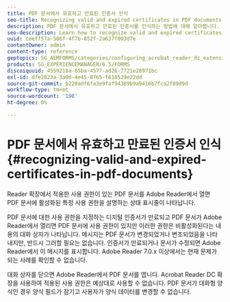 ```yaml
---
title: PDF 문서에서 유효하고 만료된 인증서 인식
seo-title: Recognizing valid and expired certificates in PDF documents
description: PDF 문서에서 유효하고 만료된 인증서를 인식하는 방법에 대해 알아봅니다.
seo-description: Learn how to recognize valid and expired certificates in PDF documents.
uuid: ceeff57a-586f-4f7b-852f-2a637f003d7e
contentOwner: admin
content-type: reference
geptopics: SG_AEMFORMS/categories/configuring_acrobat_reader_dc_extensions
products: SG_EXPERIENCEMANAGER/6.5/FORMS
discoiquuid: 4559218a-65ba-4577-ad26-7721e28971bc
exl-id: dfe2823a-3a0d-4e45-8765-f618529e22dd
source-git-commit: b220adf6fa3e9faf94389b9a9416b7fca2f89d9d
workflow-type: tm+mt
source-wordcount: '198'
ht-degree: 0%

---
```


# PDF 문서에서 유효하고 만료된 인증서 인식 {#recognizing-valid-and-expired-certificates-in-pdf-documents}

Reader 확장에서 적용한 사용 권한이 있는 PDF 문서를 Adobe Reader에서 열면 PDF 문서에 활성화된 특정 사용 권한을 설명하는 상태 표시줄이 나타납니다.

PDF 문서에 대한 사용 권한을 지정하는 디지털 인증서가 만료되고 PDF 문서가 Adobe Reader에서 열리면 PDF 문서에 사용 권한이 있지만 이러한 권한은 비활성화된다는 내용의 대화 상자가 나타납니다. 메시지는 PDF 문서가 변경되었거나 변조되었음을 나타내지만, 반드시 그러할 필요는 없습니다. 인증서가 만료되거나 문서가 수정되면 Adobe Reader에서 이 메시지를 표시합니다. Adobe Reader 7.0.x 이상에서는 현재 문제가 되는 사례를 확인할 수 없습니다.

대화 상자를 닫으면 Adobe Reader에서 PDF 문서를 엽니다. Acrobat Reader DC 확장을 사용하여 적용된 사용 권한은 예상대로 사용할 수 없습니다. PDF 문서가 대화형 양식인 경우 양식 필드가 잠기고 사용자가 양식 데이터를 변경할 수 없습니다.
